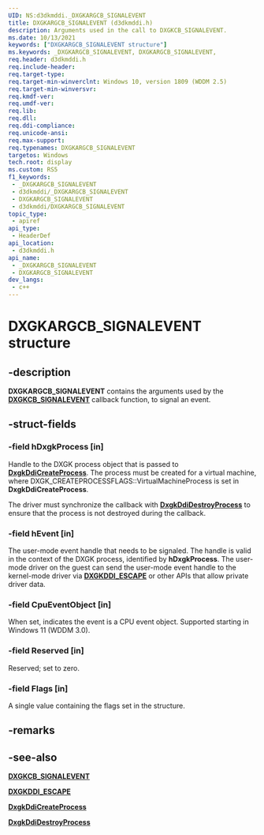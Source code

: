 ```yaml
---
UID: NS:d3dkmddi._DXGKARGCB_SIGNALEVENT
title: DXGKARGCB_SIGNALEVENT (d3dkmddi.h)
description: Arguments used in the call to DXGKCB_SIGNALEVENT.
ms.date: 10/13/2021
keywords: ["DXGKARGCB_SIGNALEVENT structure"]
ms.keywords: _DXGKARGCB_SIGNALEVENT, DXGKARGCB_SIGNALEVENT,
req.header: d3dkmddi.h
req.include-header: 
req.target-type: 
req.target-min-winverclnt: Windows 10, version 1809 (WDDM 2.5)
req.target-min-winversvr: 
req.kmdf-ver: 
req.umdf-ver: 
req.lib: 
req.dll: 
req.ddi-compliance: 
req.unicode-ansi: 
req.max-support: 
req.typenames: DXGKARGCB_SIGNALEVENT
targetos: Windows
tech.root: display
ms.custom: RS5
f1_keywords:
 - _DXGKARGCB_SIGNALEVENT
 - d3dkmddi/_DXGKARGCB_SIGNALEVENT
 - DXGKARGCB_SIGNALEVENT
 - d3dkmddi/DXGKARGCB_SIGNALEVENT
topic_type:
 - apiref
api_type:
 - HeaderDef
api_location:
 - d3dkmddi.h
api_name:
 - _DXGKARGCB_SIGNALEVENT
 - DXGKARGCB_SIGNALEVENT
dev_langs:
 - c++
---
```


# DXGKARGCB_SIGNALEVENT structure

## -description

**DXGKARGCB_SIGNALEVENT** contains the arguments used by the [**DXGKCB_SIGNALEVENT**](nc-d3dkmddi-dxgkcb_signalevent.md) callback function, to signal an event.

## -struct-fields

### -field hDxgkProcess [in]

Handle to the DXGK process object that is passed to [**DxgkDdiCreateProcess**](nc-d3dkmddi-dxgkddi_createprocess.md). The process must be created for a virtual machine, where DXGK_CREATEPROCESSFLAGS::VirtualMachineProcess is set in **DxgkDdiCreateProcess**.

The driver must synchronize the callback with [**DxgkDdiDestroyProcess**](nc-d3dkmddi-dxgkddi_destroyprocess.md) to ensure that the process is not destroyed during the callback.

### -field hEvent [in]

The user-mode event handle that needs to be signaled. The handle is valid in the context of the DXGK process, identified by **hDxgkProcess**. The user-mode driver on the guest can send the user-mode event handle to the kernel-mode driver via [**DXGKDDI_ESCAPE**](nc-d3dkmddi-dxgkddi_escape.md) or other APIs that allow private driver data.

### -field CpuEventObject [in]

When set, indicates the event is a CPU event object. Supported starting in Windows 11 (WDDM 3.0).

### -field Reserved [in]

Reserved; set to zero.

### -field Flags [in]

A single value containing the flags set in the structure.

## -remarks

## -see-also

[**DXGKCB_SIGNALEVENT**](nc-d3dkmddi-dxgkcb_signalevent.md)

[**DXGKDDI_ESCAPE**](nc-d3dkmddi-dxgkddi_escape.md)

[**DxgkDdiCreateProcess**](nc-d3dkmddi-dxgkddi_createprocess.md)

[**DxgkDdiDestroyProcess**](nc-d3dkmddi-dxgkddi_destroyprocess.md)
